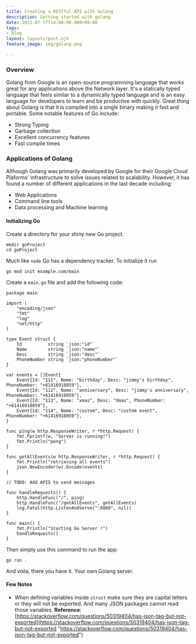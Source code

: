 ```yaml
---
title: Creating a RESTful API with Golang
description: Getting started with golang
date: 2021-07-17T14:00:00.000+00:00
tags:
- blog
layout: layouts/post.njk
feature_image: img/golang.png

---
```

### Overview

Golang from Google is an open-source programming language that works great for any applications above the Network layer. It's a statically typed language that feels similar to a dynamically typed language and is an easy language for developers to learn and be productive with quickly. Great thing about Golang is that it is compiled into a single binary making it fast and portable. Some notable features of Go include:

* Strong Typing
* Garbage collection
* Excellent concurrency features
* Fast compile times

### Applications of Golang

Although Golang was primarily developed by Google for their Google Cloud Plaforms' infrastructure to solve issues related to scalability. However, it has found a number of different applications in the last decade including:

* Web Applications
* Command line tools
* Data processing and Machine learning

#### Initializing Go

Create a directory for your shiny new Go project.

    mkdir goProject
    cd goProject

Much like `node` Go has a dependency tracker. To initialize it run

    go mod init example.com/main

Create a `main.go` file and add the following code:

    package main
    
    import (
    	"encoding/json"
    	"fmt"
    	"log"
    	"net/http"
    )
    
    type Event struct {
    	Id          string `json:"id"`
    	Name        string `json:"name"`
    	Desc        string `json:"desc"`
    	PhoneNumber string `json:"phoneNumber"`
    }
    
    var events = []Event{
    	Event{Id: "111", Name: "birthday", Desc: "jimmy's birthday", PhoneNumber: "+61416918059"},
    	Event{Id: "112", Name: "anniversary", Desc: "jimmy's anniversary", PhoneNumber: "+61416918059"},
    	Event{Id: "113", Name: "xmas", Desc: "Xmas", PhoneNumber: "+61416918059"},
    	Event{Id: "114", Name: "custom", Desc: "custom event", PhoneNumber: "+61416918059"},
    }
    
    func ping(w http.ResponseWriter, r *http.Request) {
    	fmt.Fprintf(w, "Server is running!")
    	fmt.Println("pong")
    }
    
    func getAllEvents(w http.ResponseWriter, r *http.Request) {
    	fmt.Println("retrieving all events")
    	json.NewEncoder(w).Encode(events)
    }
    
    // TODO: Add APIS to send messages
    
    func handleRequests() {
    	http.HandleFunc("/", ping)
    	http.HandleFunc("/getAllEvents", getAllEvents)
    	log.Fatal(http.ListenAndServe(":8080", nil))
    }
    
    func main() {
    	fmt.Println("Starting Go Server !")
    	handleRequests()
    }

Then simply use this command to run the app:

`go run .`

And voila, there you have it. Your own Golang server.

#### Few Notes

* When defining variables inside `struct` make sure they are capital letters or they will not be exported. And many JSON packages cannot read those variables. **Reference**: [https://stackoverflow.com/questions/50319404/has-json-tag-but-not-exported](https://stackoverflow.com/questions/50319404/has-json-tag-but-not-exported "https://stackoverflow.com/questions/50319404/has-json-tag-but-not-exported")